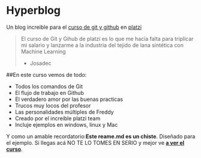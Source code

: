 # Hyperblog
Un blog increible para el [curso de git y github](https://platzi.com/clases/git-github/ "curso de git y github") en [platzi](https://platzi.com/ "platzi")
>El curso de Git y Gihub de platzi es lo que me hacía falta para triplicar mi salario y lanzarme a la industria del tejido de lana sintética con Machine Learning
> - Josadec

##En este curso vemos de todo:
* Todos los comandos de Git
* El flujo de trabajo en Github
* El verdadero amor por las buenas practicas
* Trucos muy locos del profesor 
* Las personalidades múltiples de Freddy
* Creado por el increible platzi team
* Incluje ejemplos en windows, linux y Mac

Y como un amable recordatorio:**Este reame.md es un chiste**. Diseñado para el ejemplo. Si llegas acá NO TE LO TOMES EN SERIO y mejor ve [**a ver el curso**](https://platzi.com/clases/git-github/ "a ver el curso").
